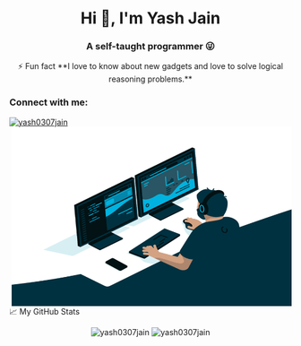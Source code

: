 <h1 align="center">Hi 👋, I'm Yash Jain</h1>
<h3 align="center">A self-taught programmer 😜</h3>

<p align="center">
⚡ Fun fact **I love to know about new gadgets and love to solve logical reasoning problems.**
</p>

### Connect with me:

<a href="https://linkedin.com/in/yash0307jain" target="blank">
    <img src="https://cdn.jsdelivr.net/npm/simple-icons@3.0.1/icons/linkedin.svg" alt="yash0307jain" height="22" width="22" />
</a>

<img align="right" alt="GIF" src="https://github.com/yash0307jain/yash0307jain/blob/master/code.gif?raw=true" width="500" height="320" />

<br><br>

📈 My GitHub Stats

<p align="center">
    <img src="https://github-readme-stats.vercel.app/api?username=yash0307jain&show_icons=true" alt="yash0307jain" />
    <img src="https://github-readme-stats.vercel.app/api/top-langs/?username=yash0307jain&layout=compact&hide=css,matlab&langs_count=10" alt="yash0307jain" />
</p>
